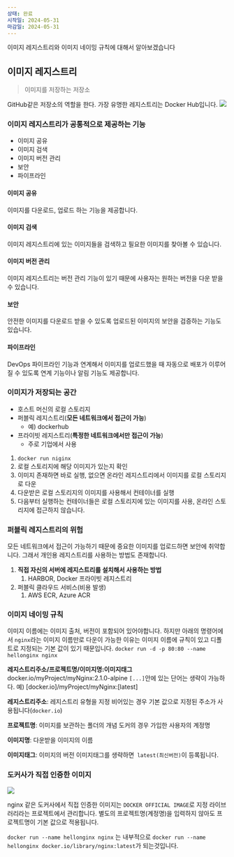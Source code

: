 ```yaml
---
상태: 완료
시작일: 2024-05-31
마감일: 2024-05-31
---
```

이미지 레지스트리와 이미지 네이밍 규칙에 대해서 알아보겠습니다

## 이미지 레지스트리
> 이미지를 저장하는 저장소

GitHub같은 저장소의 역할을 한다. 가장 유명한 레지스트리는 Docker Hub입니다.
![](https://i.imgur.com/MgXi1Ow.png)
### 이미지 레지스트리가 공통적으로 제공하는 기능
- 이미지 공유
- 이미지 검색
- 이미지 버전 관리
- 보안
- 파이프라인
#### 이미지 공유
이미지를 다운로드, 업로드 하는 기능을 제공합니다.
#### 이미지 검색
이미지 레지스트리에 있는 이미지들을 검색하고 필요한 이미지를 찾아볼 수 있습니다.
#### 이미지 버전 관리
이미지 레지스트리는 버전 관리 기능이 있기 때문에 사용자는 원하는 버전을 다운 받을 수 있습니다.
#### 보안
안전한 이미지를 다운로드 받을 수 있도록 업로드된 이미지의 보안을 검증하는 기능도 있습니다.
#### 파이프라인
DevOps 파이프라인 기능과 연계해서 이미지를 업로드했을 때 자동으로 배포가 이루어질 수 있도록 연계 기능이나 알림 기능도 제공합니다.

### 이미지가 저장되는 공간
- 호스트 머신의 로컬 스토리지
- 퍼블릭 레지스트리(**모든 네트워크에서 접근이 가능**)
	- 예) dockerhub
- 프라이빗 레지스트리(**특정한 네트워크에서만 접근이 가능**)
	- 주로 기업에서 사용


1. `docker run niginx` 
2. 로컬 스토리지에 해당 이미지가 있는지 확인 
3. 이미지 존재하면 바로 실행, 없으면 온라인 레지스트리에서 이미지를 로컬 스토리지로 다운
4. 다운받은 로컬 스토리지의 이미지를 사용해서 컨테이너를 실행
5. 다음부터 실행하는 컨테이너들은 로컬 스토리지에 있는 이미지를 사용, 온라인 스토리지에 접근하지 않습니다.

### 퍼블릭 레지스트리의 위험
모든 네트워크에서 접근이 가능하기 때문에 중요한 이미지를 업로드하면 보안에 취약합니다.
그래서 개인용 레지스트리를 사용하는 방법도 존재합니다.
1. **직접 자신의 서버에 레지스트리를 설치해서 사용하는 방법**
	1. HARBOR, Docker 프라이빗 레지스트리
2. 퍼블릭 클라우드 서비스(비용 발생)
	1. AWS ECR, Azure ACR

### 이미지 네이밍 규칙
이미지 이름에는 이미지 출처, 버전이 포함되어 있어야합니다.
하지만 아래의 명령어에서 `nginx`라는 이미지 이름만로 다운이 가능한 이유는
이미지 이름에 규칙이 있고 디폴트로 지정되는 기본 값이 있기 때문입니다.
`docker run -d -p 80:80 --name hellonginx nginx`

**레지스트리주소/프로젝트명/이미지명:이미지태그**
docker.io/myProject/myNginx:2.1.0-alpine
`[...]`안에 있는 단어는 생략이 가능하다. 
예) [docker.io]/myProject/myNginx:[latest]

**레지스트리주소**: 레지스트리 유형을 지정
비어있는 경우 기본 값으로 지정된 주소가 사용됩니다(`docker.io`)

**프로젝트명**: 이미지를 보관하는 폴더의 개념
도커의 경우 가입한 사용자의 계정명

**이미지명**: 다운받을 이미지의 이름

**이미지태그**: 이미지의 버전
이미지태그를 생략하면` latest(최신버전)`이 등록됩니다.

### 도커사가 직접 인증한 이미지
![](https://i.imgur.com/sbLYYhx.png)

nginx 같은 도커사에서 직접 인증한 이미지는 `DOCKER OFFICIAL IMAGE`로 지정
라이브러리라는 프로젝트에서 관리합니다. 별도의 프로젝트명(계정명)을 입력하지 않아도 프로젝트명이 기본 값으로 적용됩니다.

`docker run --name hellonginx nginx` 는 내부적으로
`docker run --name hellonginx docker.io/library/nginx:latest`가 되는것입니다.